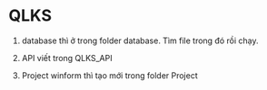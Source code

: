# QLKS
 
1. database thì ở trong folder database. Tìm file trong đó rồi chạy.

2. API viết trong QLKS_API

3. Project winform thì tạo mới trong folder Project
